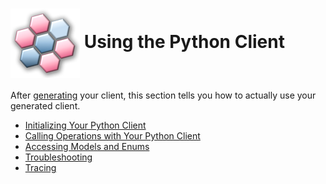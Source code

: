 # <img align="center" src="../images/logo.png">  Using the Python Client

After [generating][generate] your client, this section tells you how to actually use your generated client.

* [Initializing Your Python Client][initializing]
* [Calling Operations with Your Python Client][operations]
* [Accessing Models and Enums][models]
* [Troubleshooting][troubleshooting]
* [Tracing][tracing]

<!-- LINKS -->
[generate]: https://github.com/Azure/autorest/tree/master/docs/generate/readme.md
[initializing]: https://github.com/Azure/autorest.python/blob/main/docs/client/initializing.md
[operations]: https://github.com/Azure/autorest.python/blob/main/docs/client/operations.md
[models]: https://github.com/Azure/autorest.python/blob/main/docs/client/models.md
[troubleshooting]: https://github.com/Azure/autorest.python/blob/main/docs/client/troubleshooting.md
[tracing]: https://github.com/Azure/autorest.python/blob/main/docs/client/tracing.md